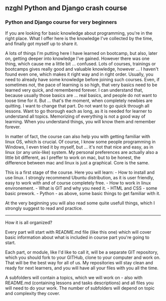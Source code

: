 <h2>nzghl Python and Django crash course</h2>
<h3>Python and Django course for very beginners</h3>

<p>If you are looking for basic knowledge about programming, you're 
in the right place. What I offer here is the knowledge I've 
collected by the time, and finally got myself up to share it.</p>

<p>A lots of things I'm putting here I have learned on bootcamp, 
but also, later on, getting deeper into knowledge I've gained.
However there was one thing, which cause me a little bit ... 
confused. Lots of courses, trainings or bootcamps gives really 
good and valuable knowledge, however ... I haven't found even one, 
which makes it right way and in right order. Usually, you need to 
already have some knowledge before joining such courses. Even, if 
sometimes not, the pace of learning is so high, that very basics 
need to be learned very quick, and remembered forever. I can 
understand that, because usually those basics are ... real basics, 
and people do not want to loose time for it. But ... that's the 
moment, when completely newbies are quitting. I want to change 
that part. Do not want to go quick through all lessons. Want to 
go thorough each as long, as it is needed for learner to understand 
all topics. Memorizing of everything is not a good way of learning. 
When you understand things, you will know them and remember forever.</p>

<p>In matter of fact, the course can also help you with getting familiar 
with linux OS, which is crucial. Of course, I know some people 
programming in Windows, I even tried it by myself, but ... it's not 
that nice and easy, as in linux (or any unix-like) system. My 
personal preferences are actually also a little bit different, as 
I preffer to work on mac, but to be honest, the difference between 
mac and linux is just a graphical. Core is the same.</p>

<p>This is a first stage of the course. Here you will learn:
- How to install and use linux. I strongly recommend Ubuntu 
distribution, as it is user friendly, easy to work with and of course 
completely free.
- How to work in linux environement.
- What is GIT and why you need it.
- HTML and CSS - some basic prework.
- Python - as above, some basic things to get familiar with it.</p>

<p>At the very beginning you will also read some quite usefull things, 
which I strongly suggest to read and practice.</p>

<hr>

How it is all organized?

Every part will start with README.md file (like this one) which will 
cover basic information about what is included in course part you're 
going to start.

Each part, or module, like I'd like to call it, will 
be a separate GIT repository, which you should fork to your GITHub, 
clone to your computer and work on. That will be the best way for 
all of us. My repositories will stay clean and ready for next 
learners, and you will have all your files with you all the time.

A subfolders will contain a topics, which we will work on - also 
with README.md (containing lessons and tasks descriptions) and all 
files you will need to do your work. The number of subfolders will 
depend on topic and complexity they cover.

